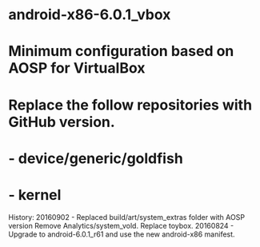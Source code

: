 #
# android-x86-6.0.1_vbox
# Minimum configuration based on AOSP for VirtualBox
# Replace the follow repositories with GitHub version.
# - device/generic/goldfish
# - kernel

History:
20160902 - Replaced build/art/system_extras folder with AOSP version
           Remove Analytics/system_vold.
		   Replace toybox.
20160824 - Upgrade to android-6.0.1_r61 and use the new android-x86 manifest.
